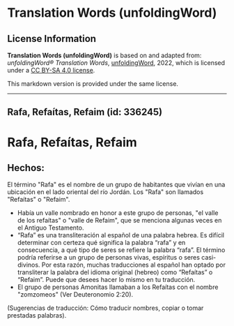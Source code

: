 # Translation Words (unfoldingWord)

## License Information

**Translation Words (unfoldingWord)** is based on and adapted from: _unfoldingWord® Translation Words_, [unfoldingWord](https://unfoldingword.org/utw), 2022, which is licensed under a [CC BY-SA 4.0 license](https://creativecommons.org/licenses/by-sa/4.0/legalcode.en).

This markdown version is provided under the same license.



--------------------------------

## Rafa, Refaítas, Refaim (id: 336245)

Rafa, Refaítas, Refaim
======================

Hechos:
-------

El término "Rafa" es el nombre de un grupo de habitantes que vivían en una ubicación en el lado oriental del río Jordán. Los "Rafa" son llamados "Refaítas" o "Refaim".

* Había un valle nombrado en honor a este grupo de personas, "el valle de los refaítas" o "valle de Refaim", que se menciona algunas veces en el Antiguo Testamento.
* “Rafa” es una transliteración al español de una palabra hebrea. Es difícil determinar con certeza qué significa la palabra “rafa” y en consecuencia, a qué tipo de seres se refiere la palabra “rafa”. El término podría referirse a un grupo de personas vivas, espíritus o seres casi\-divinos. Por esta razón, muchas traducciones al español han optado por transliterar la palabra del idioma original (hebreo) como “Refaítas” o “Refaim”. Puede que desees hacer lo mismo en tu traducción.
* El grupo de personas Amonitas llamaban a los Refaítas con el nombre "zomzomeos" (Ver Deuteronomio 2:20\).

(Sugerencias de traducción: Cómo traducir nombres, copiar o tomar prestadas palabras).


